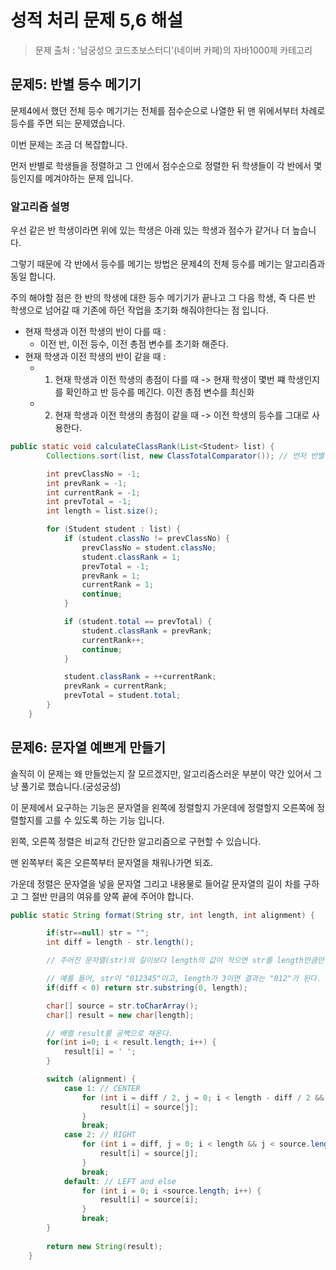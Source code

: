 # 성적 처리 문제 5,6 해설
> 문제 출처 : '남궁성으 코드초보스터디'(네이버 카페)의 자바1000제 카테고리

## 문제5: 반별 등수 메기기

문제4에서 했던 전체 등수 메기기는 전체를 점수순으로 나열한 뒤 맨 위에서부터 차례로 등수를 주면 되는 문제였습니다.  

이번 문제는 조금 더 복잡합니다.

먼저 반별로 학생들을 정렬하고 그 안에서 점수순으로 정렬한 뒤 학생들이 각 반에서 몇 등인지를 메겨야하는 문제 입니다.

### 알고리즘 설명

우선 같은 반 학생이라면 위에 있는 학생은 아래 있는 학생과 점수가 같거나 더 높습니다.  

그렇기 때문에 각 반에서 등수를 메기는 방법은 문제4의 전체 등수를 메기는 알고리즘과 동일 합니다.

주의 해야할 점은 한 반의 학생에 대한 등수 메기기가 끝나고 그 다음 학생, 즉 다른 반 학생으로 넘어갈 때 기존에 하던 작업을 초기화 해줘야한다는 점 입니다.

- 현재 학생과 이전 학생의 반이 다를 때 :  
    - 이전 반, 이전 등수, 이전 총점 변수를 초기화 해준다.
- 현재 학생과 이전 학생의 반이 같을 때 : 
    - 1. 현재 학생과 이전 학생의 총점이 다를 때 -> 현재 학생이 몇번 쨰 학생인지를 확인하고 반 등수를 메긴다. 이전 총점 변수를 최신화
    - 2. 현재 학생과 이전 학생의 총점이 같을 때 -> 이전 학생의 등수를 그대로 사용한다.

```java
public static void calculateClassRank(List<Student> list) {
        Collections.sort(list, new ClassTotalComparator()); // 먼저 반별 총점기준 내림차순으로 정렬한다.

        int prevClassNo = -1;
        int prevRank = -1;
        int currentRank = -1;
        int prevTotal = -1;
        int length = list.size();

        for (Student student : list) {
            if (student.classNo != prevClassNo) {
                prevClassNo = student.classNo;
                student.classRank = 1;
                prevTotal = -1;
                prevRank = 1;
                currentRank = 1;
                continue;
            }

            if (student.total == prevTotal) {
                student.classRank = prevRank;
                currentRank++;
                continue;
            }

            student.classRank = ++currentRank;
            prevRank = currentRank;
            prevTotal = student.total;
        }
    }
```

## 문제6: 문자열 예쁘게 만들기

솔직히 이 문제는 왜 만들었는지 잘 모르겠지만, 알고리즘스러운 부분이 약간 있어서 그냥 풀기로 했습니다.(궁성궁성)

이 문제에서 요구하는 기능은 문자열을 왼쪽에 정렬할지 가운데에 정렬할지 오른쪽에 정렬할지를 고를 수 있도록 하는 기능 입니다.

왼쪽, 오른쪽 정렬은 비교적 간단한 알고리즘으로 구현할 수 있습니다.

맨 왼쪽부터 혹은 오른쪽부터 문자열을 채워나가면 되죠.

가운데 정렬은 문자열을 넣을 문자열 그리고 내용물로 들어갈 문자열의 길이 차를 구하고 그 절반 만큼의 여유를 양쪽 끝에 주어야 합니다.

```java
public static String format(String str, int length, int alignment) {

        if(str==null) str = "";
        int diff = length - str.length();

        // 주어진 문자열(str)의 길이보다 length의 값이 작으면 str를 length만큼만 남기고 잘라낸다.

        // 예를 들어, str이 "012345"이고, length가 3이면 결과는 "012"가 된다.
        if(diff < 0) return str.substring(0, length);

        char[] source = str.toCharArray();
        char[] result = new char[length];

        // 배열 result를 공백으로 채운다.
        for(int i=0; i < result.length; i++) {
            result[i] = ' ';
        }

        switch (alignment) {
            case 1: // CENTER
                for (int i = diff / 2, j = 0; i < length - diff / 2 && j < source.length; i++, j++) {
                    result[i] = source[j];
                }
                break;
            case 2: // RIGHT
                for (int i = diff, j = 0; i < length && j < source.length; i++, j++) {
                    result[i] = source[j];
                }
                break;
            default: // LEFT and else
                for (int i = 0; i <source.length; i++) {
                    result[i] = source[i];
                }
                break;
        }
        
        return new String(result);
    }
```

